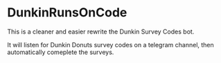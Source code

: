 # DunkinRunsOnCode

This is a cleaner and easier rewrite the Dunkin Survey Codes bot.

It will listen for Dunkin Donuts survey codes on a telegram channel, then automatically comeplete the surveys.
